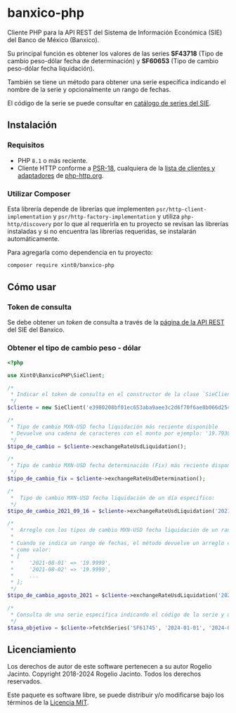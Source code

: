 # banxico-php

Cliente PHP para la API REST del Sistema de Información Económica (SIE) del Banco de México (Banxico).

Su principal función es obtener los valores de las series **SF43718** (Tipo de cambio peso-dólar fecha de determinación)
y **SF60653** (Tipo de cambio peso-dólar fecha liquidación).

También se tiene un método para obtener una serie específica indicando el nombre de la serie y opcionalmente un rango de
fechas.

El código de la serie se puede consultar en [catálogo de series del SIE].

## Instalación

### Requisitos

- PHP `8.1` o más reciente.
- Cliente HTTP conforme a [PSR-18], cualquiera de la [lista de clientes y adaptadores] de [php-http.org].

### Utilizar Composer

Esta librería depende de librerías que implementen `psr/http-client-implementation` y `psr/http-factory-implementation`
y utiliza `php-http/discovery` por lo que al requerirla en tu proyecto se revisan las librerías instaladas y si no
encuentra las librerías requeridas, se instalarán automáticamente.

Para agregarla como dependencia en tu proyecto:

```bash
composer require xint0/banxico-php
```

## Cómo usar

### Token de consulta

Se debe obtener un _token_ de consulta a través de la [página de la API REST] del SIE del Banxico.

### Obtener el tipo de cambio peso - dólar

```php
<?php

use Xint0\BanxicoPHP\SieClient;

/*
 * Indicar el token de consulta en el constructor de la clase `SieClient`
 */
$cliente = new SieClient('e3980208bf01ec653aba9aee3c2d6f70f6ae8b066d2545e379b9e0ef92e9de25');

/*
 * Tipo de cambio MXN-USD fecha liquidación más reciente disponible
 * Devuelve una cadena de caracteres con el monto por ejemplo: '19.7930'
 */
$tipo_de_cambio = $cliente->exchangeRateUsdLiquidation();

/*
 * Tipo de cambio MXN-USD fecha determinación (Fix) más reciente disponible:
 */
$tipo_de_cambio_fix = $cliente->exchangeRateUsdDetermination();

/*
 *  Tipo de cambio MXN-USD fecha liquidación de un día específico:
 */
$tipo_de_cambio_2021_09_16 = $cliente->exchangeRateUsdLiquidation('2021-09-16');

/*
 *  Arreglo con los tipos de cambio MXN-USD fecha liquidación de un rango de fechas.
 * 
 * Cuando se indica un rango de fechas, el método devuelve un arreglo con las fechas como llaves y el tipo de cambio
 * como valor:
 * [
 *     '2021-08-01' => '19.9999',
 *     '2021-08-02' => '19.9999',
 *     ...
 * ];
 */
$tipo_de_cambio_agosto_2021 = $cliente->exchangeRateUsdLiquidation('2021-08-01', '2021-08-31');

/*
 * Consulta de una serie específica indicando el código de la serie y un rango de fechas.
 */
$tasa_objetivo = $cliente->fetchSeries('SF61745', '2024-01-01', '2024-01-31');
```

## Licenciamiento

Los derechos de autor de este software pertenecen a su autor Rogelio Jacinto. Copyright 2018-2024 Rogelio Jacinto. Todos
los derechos reservados.

Este paquete es software libre, se puede distribuir y/o modificarse bajo los términos de la [Licencia MIT].

[catálogo de series del SIE]:https://www.banxico.org.mx/SieAPIRest/service/v1/doc/catalogoSeries
[PSR-18]:https://www.php-fig.org/psr/psr-18/
[php-http.org]:https://php-http.org
[lista de clientes y adaptadores]:https://docs.php-http.org/en/latest/clients.html
[página de la API REST]:https://www.banxico.org.mx/SieAPIRest/service/v1/token
[Licencia MIT]:/LICENSE